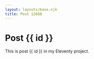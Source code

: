```yaml
---
layout: layouts/base.njk
title: Post 12660
---
```


# Post {{ id }}

This is post {{ id }} in my Eleventy project.
